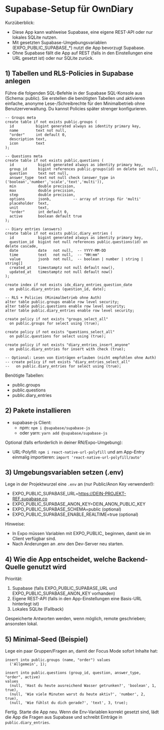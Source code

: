 # Supabase-Setup für OwnDiary

Kurzüberblick:
- Diese App kann wahlweise Supabase, eine eigene REST-API oder nur lokales SQLite nutzen.
- Mit gesetzten Supabase-Umgebungsvariablen (EXPO_PUBLIC_SUPABASE_*) nutzt die App bevorzugt Supabase.
- Ohne Supabase fällt die App auf REST (falls in den Einstellungen eine URL gesetzt ist) oder nur SQLite zurück.

## 1) Tabellen und RLS-Policies in Supabase anlegen

Führe die folgenden SQL-Befehle in der Supabase SQL-Konsole aus (Schema: public). Sie erstellen die benötigten Tabellen und aktivieren einfache, anonyme Lese-/Schreibrechte für den Minimalbetrieb ohne Benutzerverwaltung. Du kannst Policies später strenger konfigurieren.

~~~
-- Groups meta
create table if not exists public.groups (
  id          bigint generated always as identity primary key,
  name        text not null,
  "order"     int default 0,
  description text,
  icon        text
);

-- Questions meta
create table if not exists public.questions (
  id           bigint generated always as identity primary key,
  group_id     bigint references public.groups(id) on delete set null,
  question     text not null,
  answer_type  text not null check (answer_type in ('boolean','number','scale','text','multi')),
  min          double precision,
  max          double precision,
  step         double precision,
  options      jsonb,          -- array of strings für 'multi'
  placeholder  text,
  unit         text,
  "order"      int default 0,
  active       boolean default true
);

-- Diary entries (answers)
create table if not exists public.diary_entries (
  id           bigint generated always as identity primary key,
  question_id  bigint not null references public.questions(id) on delete cascade,
  date         date   not null,  -- YYYY-MM-DD
  time         text   not null,  -- "HH:mm"
  value        jsonb  not null,  -- boolean | number | string | string[]
  created_at   timestamptz not null default now(),
  updated_at   timestamptz not null default now()
);

create index if not exists idx_diary_entries_question_date
  on public.diary_entries (question_id, date);

-- RLS + Policies (Minimalbetrieb ohne Auth)
alter table public.groups enable row level security;
alter table public.questions enable row level security;
alter table public.diary_entries enable row level security;

create policy if not exists "groups_select_all"
  on public.groups for select using (true);

create policy if not exists "questions_select_all"
  on public.questions for select using (true);

create policy if not exists "diary_entries_insert_anyone"
  on public.diary_entries for insert with check (true);

-- Optional: Lesen von Einträgen erlauben (nicht empfohlen ohne Auth)
-- create policy if not exists "diary_entries_select_all"
--   on public.diary_entries for select using (true);
~~~

Benötigte Tabellen:
- public.groups
- public.questions
- public.diary_entries

## 2) Pakete installieren

- supabase-js Client:
  - npm: `npm i @supabase/supabase-js`
  - oder yarn: `yarn add @supabase/supabase-js`

Optional (falls erforderlich in deiner RN/Expo-Umgebung):
- URL-Polyfill: `npm i react-native-url-polyfill` und am App-Entry einmalig importieren: `import 'react-native-url-polyfill/auto'`

## 3) Umgebungsvariablen setzen (.env)

Lege in der Projektwurzel eine `.env` an (nur Public/Anon Key verwenden!):

- EXPO_PUBLIC_SUPABASE_URL=https://DEIN-PROJEKT-REF.supabase.co
- EXPO_PUBLIC_SUPABASE_ANON_KEY=DEIN_ANON_PUBLIC_KEY
- EXPO_PUBLIC_SUPABASE_SCHEMA=public (optional)
- EXPO_PUBLIC_SUPABASE_ENABLE_REALTIME=true (optional)

Hinweise:
- In Expo müssen Variablen mit EXPO_PUBLIC_ beginnen, damit sie im Client verfügbar sind.
- Nach Änderungen an .env den Dev-Server neu starten.

## 4) Wie die App entscheidet, welche Backend-Quelle genutzt wird

Priorität:
1) Supabase (falls EXPO_PUBLIC_SUPABASE_URL und EXPO_PUBLIC_SUPABASE_ANON_KEY vorhanden)
2) Eigene REST-API (falls in den App-Einstellungen eine Basis-URL hinterlegt ist)
3) Lokales SQLite (Fallback)

Gespeicherte Antworten werden, wenn möglich, remote geschrieben; ansonsten lokal.

## 5) Minimal-Seed (Beispiel)

Lege ein paar Gruppen/Fragen an, damit der Focus Mode sofort Inhalte hat:

~~~
insert into public.groups (name, "order") values
  ('Allgemein', 1);

insert into public.questions (group_id, question, answer_type, "order", active)
values
  (null, 'Hast du heute ausreichend Wasser getrunken?', 'boolean', 1, true),
  (null, 'Wie viele Minuten warst du heute aktiv?', 'number', 2, true),
  (null, 'Wie fühlst du dich gerade?', 'text', 3, true);
~~~

Fertig. Starte die App neu. Wenn die Env-Variablen korrekt gesetzt sind, lädt die App die Fragen aus Supabase und schreibt Einträge in `public.diary_entries`.